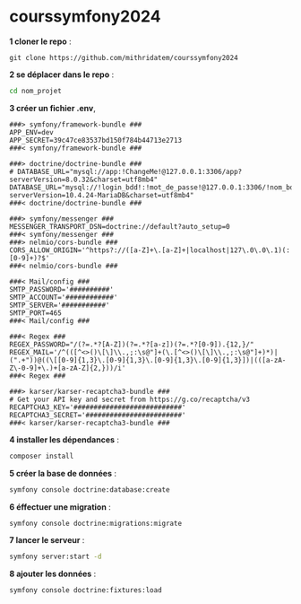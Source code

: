 # courssymfony2024
**1 cloner le repo** :
```git
git clone https://github.com/mithridatem/courssymfony2024
```
**2 se déplacer dans le repo** :
```bash
cd nom_projet
```
**3 créer un fichier .env**,
```env
###> symfony/framework-bundle ###
APP_ENV=dev
APP_SECRET=39c47ce83537bd150f784b44713e2713
###< symfony/framework-bundle ###

###> doctrine/doctrine-bundle ###
# DATABASE_URL="mysql://app:!ChangeMe!@127.0.0.1:3306/app?serverVersion=8.0.32&charset=utf8mb4"
DATABASE_URL="mysql://!login_bdd!:!mot_de_passe!@127.0.0.1:3306/!nom_bdd!?serverVersion=10.4.24-MariaDB&charset=utf8mb4" 
###< doctrine/doctrine-bundle ###

###> symfony/messenger ###
MESSENGER_TRANSPORT_DSN=doctrine://default?auto_setup=0
###< symfony/messenger ###
###> nelmio/cors-bundle ###
CORS_ALLOW_ORIGIN='^https?://([a-Z]+\.[a-Z]+|localhost|127\.0\.0\.1)(:[0-9]+)?$'
###< nelmio/cors-bundle ###

###< Mail/config ###
SMTP_PASSWORD='##########'
SMTP_ACCOUNT='############'
SMTP_SERVER='###########'
SMTP_PORT=465
###< Mail/config ###

###< Regex ###
REGEX_PASSWORD="/(?=.*?[A-Z])(?=.*?[a-z])(?=.*?[0-9]).{12,}/"
REGEX_MAIL='/^(([^<>()\[\]\\.,;:\s@"]+(\.[^<>()\[\]\\.,;:\s@"]+)*)|(".+"))@((\[[0-9]{1,3}\.[0-9]{1,3}\.[0-9]{1,3}\.[0-9]{1,3}])|(([a-zA-Z\-0-9]+\.)+[a-zA-Z]{2,}))/i'
###< Regex ###

###> karser/karser-recaptcha3-bundle ###
# Get your API key and secret from https://g.co/recaptcha/v3
RECAPTCHA3_KEY='###########################'
RECAPTCHA3_SECRET='########################'
###< karser/karser-recaptcha3-bundle ###
```
**4 installer les dépendances** :
```bash
composer install
```
**5 créer la base de données** :
```bash
symfony console doctrine:database:create
```
**6 éffectuer une migration** :
```bash
symfony console doctrine:migrations:migrate
```
**7 lancer le serveur** :
```bash
symfony server:start -d
```
**8 ajouter les données** :
```bash
symfony console doctrine:fixtures:load
```